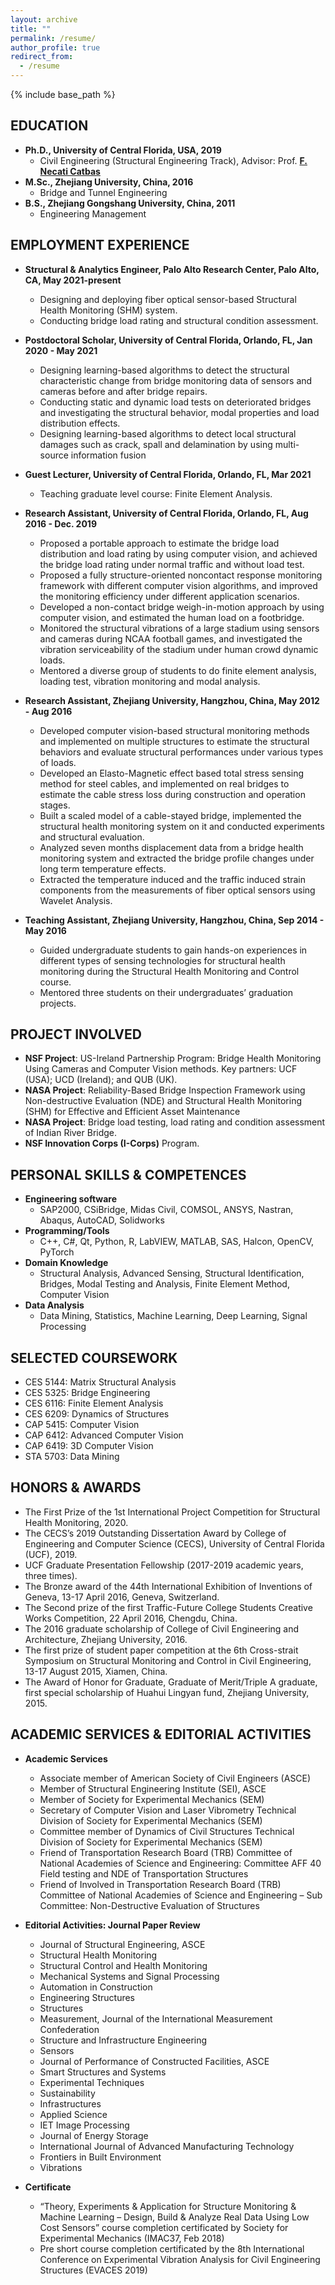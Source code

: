 ```yaml
---
layout: archive
title: ""
permalink: /resume/
author_profile: true
redirect_from:
  - /resume
---
```


{% include base_path %}

**EDUCATION**
------
* **Ph.D., University of Central Florida, USA, 2019**
  * Civil Engineering (Structural Engineering Track), Advisor: Prof. [**F. Necati Catbas**](https://www.cece.ucf.edu/catbas/)
* **M.Sc., Zhejiang University, China, 2016**
  * Bridge and Tunnel Engineering
* **B.S., Zhejiang Gongshang University, China, 2011**
  * Engineering Management



**EMPLOYMENT EXPERIENCE**
------
* **Structural & Analytics Engineer, Palo Alto Research Center, Palo Alto, CA, May 2021-present**
  * Designing and deploying fiber optical sensor-based Structural Health Monitoring (SHM) system.
  * Conducting bridge load rating and structural condition assessment.

* **Postdoctoral Scholar, University of Central Florida, Orlando, FL, Jan 2020 - May 2021**
  * Designing learning-based algorithms to detect the structural characteristic change from bridge monitoring data of sensors and cameras before and after bridge repairs.
  * Conducting static and dynamic load tests on deteriorated bridges and investigating the structural behavior, modal properties and load distribution effects.
  * Designing learning-based algorithms to detect local structural damages such as crack, spall and delamination by using multi-source information fusion

* **Guest Lecturer, University of Central Florida, Orlando, FL, Mar 2021**
  * Teaching graduate level course: Finite Element Analysis.

* **Research Assistant, University of Central Florida, Orlando, FL, Aug 2016 - Dec. 2019**
  * Proposed a portable approach to estimate the bridge load distribution and load rating by using computer vision, and achieved the bridge load rating under normal traffic and without load test.
  * Proposed a fully structure-oriented noncontact response monitoring framework with different computer vision algorithms, and improved the monitoring efficiency under different application scenarios.
  * Developed a non-contact bridge weigh-in-motion approach by using computer vision, and estimated the human load on a footbridge.
  * Monitored the structural vibrations of a large stadium using sensors and cameras during NCAA football games, and investigated the vibration serviceability of the stadium under human crowd dynamic loads.
  * Mentored a diverse group of students to do finite element analysis, loading test, vibration monitoring and modal analysis.

* **Research Assistant, Zhejiang University, Hangzhou, China, May 2012 - Aug 2016**
  * Developed computer vision-based structural monitoring methods and implemented on multiple structures to estimate the structural behaviors and evaluate structural performances under various types of loads.
  * Developed an Elasto-Magnetic effect based total stress sensing method for steel cables, and implemented on real bridges to estimate the cable stress loss during construction and operation stages.
  * Built a scaled model of a cable-stayed bridge, implemented the structural health monitoring system on it and conducted experiments and structural evaluation.
  * Analyzed seven months displacement data from a bridge health monitoring system and extracted the bridge profile changes under long term temperature effects.
  * Extracted the temperature induced and the traffic induced strain components from the measurements of fiber optical sensors using Wavelet Analysis.

* **Teaching Assistant, Zhejiang University, Hangzhou, China, Sep 2014 - May 2016**
  * Guided undergraduate students to gain hands-on experiences in different types of sensing technologies for structural health monitoring during the Structural Health Monitoring and Control course.
  * Mentored three students on their undergraduates’ graduation projects.




**PROJECT INVOLVED**
------
* **NSF Project**: US-Ireland Partnership Program: Bridge Health Monitoring Using Cameras and Computer Vision methods. Key partners: UCF (USA); UCD (Ireland); and QUB (UK).
* **NASA Project**: Reliability-Based Bridge Inspection Framework using Non-destructive Evaluation (NDE) and Structural Health Monitoring (SHM) for Effective and Efficient Asset Maintenance
* **NASA Project**: Bridge load testing, load rating and condition assessment of Indian River Bridge.
* **NSF Innovation Corps (I-Corps)** Program.



**PERSONAL SKILLS & COMPETENCES**
------
* **Engineering software**
  * SAP2000, CSiBridge, Midas Civil, COMSOL,  ANSYS, Nastran, Abaqus, AutoCAD, Solidworks
* **Programming/Tools**
  * C++, C#, Qt, Python, R, LabVIEW, MATLAB, SAS, Halcon, OpenCV, PyTorch
* **Domain Knowledge**
  * Structural Analysis, Advanced Sensing, Structural Identification, Bridges, Modal Testing and Analysis, Finite Element Method, Computer Vision
* **Data Analysis**
  * Data Mining, Statistics, Machine Learning, Deep Learning, Signal Processing



**SELECTED COURSEWORK**
------
* CES 5144: Matrix Structural Analysis
* CES 5325: Bridge Engineering
* CES 6116: Finite Element Analysis
* CES 6209: Dynamics of Structures
* CAP 5415: Computer Vision
* CAP 6412: Advanced Computer Vision
* CAP 6419: 3D Computer Vision
* STA 5703: Data Mining


**HONORS & AWARDS**
------
* The First Prize of the 1st International Project Competition for Structural Health Monitoring, 2020.
* The CECS’s 2019 Outstanding Dissertation Award by College of Engineering and Computer Science (CECS), University of Central Florida (UCF), 2019.
* UCF Graduate Presentation Fellowship (2017-2019 academic years, three times).
* The Bronze award of the 44th International Exhibition of Inventions of Geneva, 13-17 April 2016, Geneva, Switzerland.
* The Second prize of the first Traffic-Future College Students Creative Works Competition, 22 April 2016, Chengdu, China.
* The 2016 graduate scholarship of College of Civil Engineering and Architecture, Zhejiang University, 2016.
* The first prize of student paper competition at the 6th Cross-strait Symposium on Structural Monitoring and Control in Civil Engineering, 13-17 August 2015, Xiamen, China.
* The Award of Honor for Graduate, Graduate of Merit/Triple A graduate, first special scholarship of Huahui Lingyan fund, Zhejiang University, 2015.



**ACADEMIC SERVICES & EDITORIAL ACTIVITIES**
------
* **Academic Services**
  * Associate member of American Society of Civil Engineers (ASCE)
  *	Member of Structural Engineering Institute (SEI), ASCE
  * Member of Society for Experimental Mechanics (SEM)
  * Secretary of Computer Vision and Laser Vibrometry Technical Division of Society for Experimental Mechanics (SEM)
  * Committee member of Dynamics of Civil Structures Technical Division of Society for Experimental Mechanics (SEM)
  * Friend of Transportation Research Board (TRB) Committee of National Academies of Science and Engineering: Committee AFF 40 Field testing and NDE of Transportation Structures
  * Friend of Involved in Transportation Research Board (TRB) Committee of National Academies of Science and Engineering – Sub Committee: Non-Destructive Evaluation of Structures


* **Editorial Activities: Journal Paper Review**
  * Journal of Structural Engineering, ASCE
  * Structural Health Monitoring
  * Structural Control and Health Monitoring
  * Mechanical Systems and Signal Processing
  * Automation in Construction
  * Engineering Structures
  * Structures
  * Measurement, Journal of the International Measurement Confederation 
  * Structure and Infrastructure Engineering
  * Sensors
  * Journal of Performance of Constructed Facilities, ASCE
  * Smart Structures and Systems
  * Experimental Techniques
  * Sustainability
  * Infrastructures
  * Applied Science
  * IET Image Processing
  * Journal of Energy Storage
  * International Journal of Advanced Manufacturing Technology
  * Frontiers in Built Environment
  * Vibrations


* **Certificate**
  * “Theory, Experiments & Application for Structure Monitoring & Machine Learning – Design, Build & Analyze Real Data Using Low Cost Sensors” course completion certificated by Society for Experimental Mechanics (IMAC37, Feb 2018)
  * Pre short course completion certificated by the 8th International Conference on Experimental Vibration Analysis for Civil Engineering Structures (EVACES 2019)
